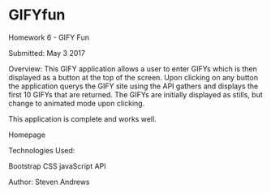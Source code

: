 # GIFYfun
Homework 6 - GIFY Fun

Submitted:
May 3 2017

Overview:
This GIFY application allows a user to enter GIFYs which is then displayed
as a button at the top of the screen.
Upon clicking on any button the application querys the GIFY site using the
API gathers and displays the first 10 GIFYs that are returned.
The GIFYs are initially displayed as stills, but change to animated mode upon clicking.

This application is complete and works well.

Homepage



Technologies Used:

Bootstrap CSS
javaScript
API

Author:
Steven Andrews
